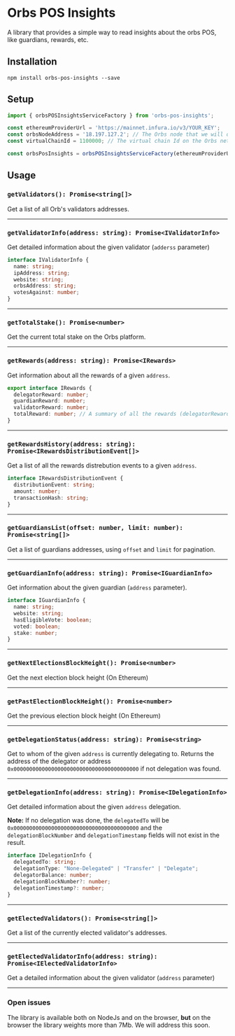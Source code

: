 # Orbs POS Insights
A library that provides a simple way to read insights about the orbs POS, like guardians, rewards, etc.

## Installation
`npm install orbs-pos-insights --save`

## Setup

```js
import { orbsPOSInsightsServiceFactory } from 'orbs-pos-insights';

const ethereumProviderUrl = 'https://mainnet.infura.io/v3/YOUR_KEY';	// The Ethereum that we will query
const orbsNodeAddress = '18.197.127.2';	// The Orbs node that we will query
const virtualChainId = 1100000;	// The virtual chain Id on the Orbs network

const orbsPosInsights = orbsPOSInsightsServiceFactory(ethereumProviderUrl, orbsNodeAddress, virtualChainId);
```


## Usage

### `getValidators(): Promise<string[]>`

Get a list of all Orb's validators addresses.

---

### `getValidatorInfo(address: string): Promise<IValidatorInfo>`

Get detailed information about the given validator (`adderss` parameter)

```ts
interface IValidatorInfo {
  name: string;
  ipAddress: string;
  website: string;
  orbsAddress: string;
  votesAgainst: number;
}
```

---

### `getTotalStake(): Promise<number>`

Get the current total stake on the Orbs platform.

---

### `getRewards(address: string): Promise<IRewards>`

Get information about all the rewards of a given `address`.

```ts
export interface IRewards {
  delegatorReward: number;
  guardianReward: number;
  validatorReward: number;
  totalReward: number; // A summary of all the rewards (delegatorReward + guardianReward + validatorReward)
}
```

---

### `getRewardsHistory(address: string): Promise<IRewardsDistributionEvent[]>`

Get a list of all the rewards distrebution events to a given `address`.

```ts
interface IRewardsDistributionEvent {
  distributionEvent: string;
  amount: number;
  transactionHash: string;
}
```

---

### `getGuardiansList(offset: number, limit: number): Promise<string[]>`

Get a list of guardians addresses, using `offset` and `limit` for pagination.

---

### `getGuardianInfo(address: string): Promise<IGuardianInfo>`

Get information about the given guardian (`address` parameter).

```ts
interface IGuardianInfo {
  name: string;
  website: string;
  hasEligibleVote: boolean;
  voted: boolean;
  stake: number;
}
```

---

### `getNextElectionsBlockHeight(): Promise<number>`

Get the next election block height (On Ethereum)

---

### `getPastElectionBlockHeight(): Promise<number>`

Get the previous election block height (On Ethereum)

---

### `getDelegationStatus(address: string): Promise<string>`

Get to whom of the given `address` is currently delegating to. Returns the address of the delegator or address `0x0000000000000000000000000000000000000000` if not delegation was found.

---

### `getDelegationInfo(address: string): Promise<IDelegationInfo>`

Get detailed information about the given `address` delegation.

**Note:** If no delegation was done, the `delegatedTo` will be `0x0000000000000000000000000000000000000000` and the `delegationBlockNumber` and `delegationTimestamp` fields will not exist in the result.

```ts
interface IDelegationInfo {
  delegatedTo: string;
  delegationType: "None-Delegated" | "Transfer" | "Delegate";
  delegatorBalance: number;
  delegationBlockNumber?: number;
  delegationTimestamp?: number;
}
```

---

### `getElectedValidators(): Promise<string[]>`

Get a list of the currently elected validator's addresses.

---

### `getElectedValidatorInfo(address: string): Promise<IElectedValidatorInfo>`

Get a detailed information about the given validator (`address` parameter) 

---

### Open issues
The library is available both on NodeJs and on the browser, **but** on the browser the library weights more than 7Mb. We will address this soon.